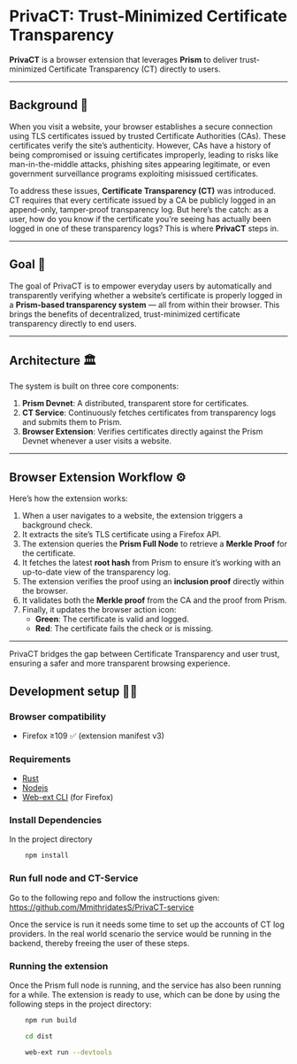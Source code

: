 # PrivaCT: Trust-Minimized Certificate Transparency  

**PrivaCT** is a browser extension that leverages **Prism** to deliver trust-minimized Certificate Transparency (CT) directly to users.  

---

## **Background** 📖  

When you visit a website, your browser establishes a secure connection using TLS certificates issued by trusted Certificate Authorities (CAs). These certificates verify the site’s authenticity. However, CAs have a history of being compromised or issuing certificates improperly, leading to risks like man-in-the-middle attacks, phishing sites appearing legitimate, or even government surveillance programs exploiting misissued certificates.  

To address these issues, **Certificate Transparency (CT)** was introduced. CT requires that every certificate issued by a CA be publicly logged in an append-only, tamper-proof transparency log. But here’s the catch: as a user, how do you know if the certificate you’re seeing has actually been logged in one of these transparency logs? This is where **PrivaCT** steps in.  

---

## **Goal** 🎯  

The goal of PrivaCT is to empower everyday users by automatically and transparently verifying whether a website’s certificate is properly logged in a **Prism-based transparency system** — all from within their browser. This brings the benefits of decentralized, trust-minimized certificate transparency directly to end users.  

---

## **Architecture** 🏛️  

The system is built on three core components:  

1. **Prism Devnet**: A distributed, transparent store for certificates.  
2. **CT Service**: Continuously fetches certificates from transparency logs and submits them to Prism.  
3. **Browser Extension**: Verifies certificates directly against the Prism Devnet whenever a user visits a website.  

---

## **Browser Extension Workflow** ⚙️  

Here’s how the extension works:  

1. When a user navigates to a website, the extension triggers a background check.  
2. It extracts the site’s TLS certificate using a Firefox API.  
3. The extension queries the **Prism Full Node** to retrieve a **Merkle Proof** for the certificate.  
4. It fetches the latest **root hash** from Prism to ensure it’s working with an up-to-date view of the transparency log.  
5. The extension verifies the proof using an **inclusion proof** directly within the browser.  
6. It validates both the **Merkle proof** from the CA and the proof from Prism.  
7. Finally, it updates the browser action icon:  
   - **Green**: The certificate is valid and logged.  
   - **Red**: The certificate fails the check or is missing.  

---

PrivaCT bridges the gap between Certificate Transparency and user trust, ensuring a safer and more transparent browsing experience.

## Development setup 👨‍💻

### Browser compatibility
- Firefox ≥109 ✅ (extension manifest v3)

### Requirements
- [Rust][rust]
- [Nodejs][nodejs]
- [Web-ext CLI][webext] (for Firefox)

### Install Dependencies
In the project directory
```sh
    npm install
```

### Run full node and CT-Service

Go to the following repo and follow the instructions given: https://github.com/MmithridatesS/PrivaCT-service

Once the service is run it needs some time to set up the accounts of CT log providers. In the real world scenario the service 
would be running in the backend, thereby freeing the user of these steps. 
    

### Running the extension
Once the Prism full node is running, and the service has also been running for a while. The extension is ready to use,
which can be done by using the following steps in the project directory:

```sh
    npm run build
```
```sh
    cd dist
```
```sh
    web-ext run --devtools
```

[nodejs]: https://nodejs.org/
[webext]: https://github.com/mozilla/web-ext/
[rust]: https://www.rust-lang.org


